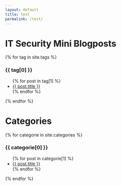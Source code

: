 ```yaml
---
layout: default
title: test
permalink: /test/
---
```



# IT Security Mini Blogposts


{% for tag in site.tags %}
  <h3>{{ tag[0] }}</h3>
  <ul>
    {% for post in tag[1] %}
      <li><a href="{{ post.url }}">{{ post.title }}</a></li>
    {% endfor %}
  </ul>
{% endfor %}

# Categories

{% for categorie in site.categories %}
  <h3>{{ categorie[0] }}</h3>
  <ul>
    {% for post in categorie[1] %}
      <li><a href="{{ post.url }}">{{ post.title }}</a></li>
    {% endfor %}
  </ul>
{% endfor %}
